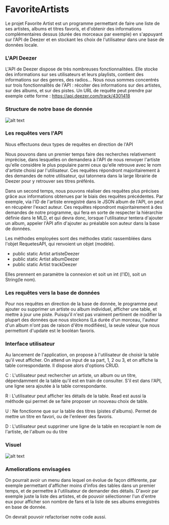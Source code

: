 # FavoriteArtists


Le projet Favorite Artist est un programme permettant de faire une liste de ses artistes, albums et titres favoris, et d'obtenir des informations complémentaires dessus (durée des morceaux par exemple) en s'appuyant sur l'API de Deezer et en stockant les choix de l'utilisateur dans une base de données locale.



### L'API Deezer ###

L'API de Deezer dispose de très nombreuses fonctionnalitées. Elle stocke des informations sur ses utilisateurs et leurs playlists, contient des informations sur des genres, des radios...
Nous nous sommes concentrés sur trois fonctionnalités de l'API : récolter des informations sur des artistes, sur des albums, et sur des pistes.
Un URL de requête peut prendre par exemple cette forme : https://api.deezer.com/track/4301418


### Structure de notre base de donnée ###

![alt text](https://i.imgur.com/QI7SG3L.png)

### Les requêtes vers l'API ###

Nous effectuons deux types de requêtes en direction de l'API 

Nous pouvons dans un premier temps faire des recherches relativement imprécise, dans lesquelles on demandera à l'API de nous renvoyer l'artiste qu'elle considère le plus populaire parmi ceux qu'elle retrouve avec le nom d'artiste choisi par l'utilisateur.
Ces requêtes répondront majoritairement à des demandes de notre utilisateur, qui tatonnera dans la large librairie de Deezer pour y retrouver ses titres préférés.

Dans un second temps, nous pouvons réaliser des requêtes plus précises grâce aux informations obtenues par le biais des requêtes précédentes. Par exemple, via l'ID de l'artiste enregistré dans le JSON album de l'API, on peut en récupérer l'exact auteur.
Ces requêtes répondront majoritairement à des demandes de notre programme, qui fera en sorte de respecter la hiérarchie définie dans le MLD, et qui devra donc, lorsque l'utilisateur tentera d'ajouter un album, appeler l'API afin d'ajouter au préalable son auteur dans la base de données.

Les méthodes employées sont des méthodes static rassemblées dans l'objet RequetesAPI, qui renvoient un objet (modèle).
  - public static Artist artisteDeezer
  - public static Artist albumDeezer
  - public static Artist trackDeezer
  
Elles prennent en paramètre la connexion et soit un int (l'ID), soit un String(le nom).


### Les requêtes vers la base de données ###

Pour nos requêtes en direction de la base de donnée, le programme peut ajouter ou supprimer un artiste ou album individuel, afficher une table, et mettre à jour une piste. Puisqu'il n'est pas vraiment pertinent de modifier la plupart des données que nous stockons (La durée d'un morceau, l'auteur d'un album n'ont pas de raison d'être modifiées), la seule valeur que nous permettont d'update est le booléan favoris.


### Interface utilisateur ###

Au lancement de l'application, on propose à l'utilisateur de choisir la table qu'il veut afficher.
On attend un input de sa part, 1, 2 ou 3, et on affiche la table correspondante. Il dispose alors d'options CRUD.

C : L'utilisateur peut rechercher un artiste, un album ou un titre, dépendamment de la table qu'il est en train de consulter. S'il est dans l'API, une ligne sera ajoutée à la table correspondante.

R : L'utilisateur peut afficher les détails de la table. Read est aussi la méthode qui permet de se faire proposer un nouveau choix de table.

U : Ne fonctionne que sur la table des titres (pistes d'albums). Permet de mettre un titre en favori, ou de l'enlever des favoris.

D : L'utilisateur peut supprimer une ligne de la table en recopiant le nom de l'artiste, de l'album ou du titre


### Visuel ###

![alt text](https://i.imgur.com/GMe3TOH.png)

### Ameliorations envisagées ###

On pourrait avoir un menu dans lequel on évolue de façon différente, par exemple permettant d'afficher moins d'infos des tables dans un premier temps, et de permettre à l'utilisateur de demander des détails. D'avoir par exemple juste la liste des artistes, et de pouvoir sélectionner l'un d'entre eux pour afficher son nombre de fans et la liste de ses albums enregistrés en base de donnée.

On devrait pouvoir refactoriser notre code aussi.
